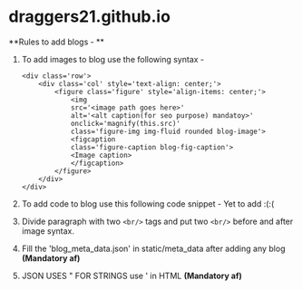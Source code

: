 # draggers21.github.io


**Rules to add blogs - **
1. To add images to blog use the following syntax - 
    ```
    <div class='row'>
        <div class='col' style='text-align: center;'>
            <figure class='figure' style='align-items: center;'>
                <img 
                src='<image path goes here>' 
                alt='<alt caption(for seo purpose) mandatoy>' 
                onclick='magnify(this.src)' 
                class='figure-img img-fluid rounded blog-image'>
                <figcaption 
                class='figure-caption blog-fig-caption'>
                <Image caption>
                </figcaption>
            </figure>
        </div>
    </div>
    ```

2. To add code to blog use this following code snippet -
    Yet to add :(:(

3. Divide paragraph with two ```<br/>``` tags and put two ```<br/>``` before and after image syntax.

4. Fill the 'blog_meta_data.json' in static/meta_data after adding any blog **(Mandatory af)**

5. JSON USES \" FOR STRINGS use ' in HTML **(Mandatory af)**
